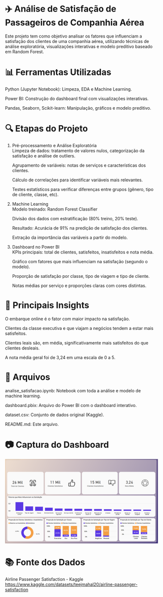 # ✈️ Análise de Satisfação de Passageiros de Companhia Aérea  
Este projeto tem como objetivo analisar os fatores que influenciam a satisfação dos clientes de uma companhia aérea, utilizando técnicas de análise exploratória, visualizações interativas e modelo preditivo baseado em Random Forest.  

# 📊 Ferramentas Utilizadas  
Python (Jupyter Notebook): Limpeza, EDA e Machine Learning.  

Power BI: Construção do dashboard final com visualizações interativas.  

Pandas, Seaborn, Scikit-learn: Manipulação, gráficos e modelo preditivo.  

# 🔍 Etapas do Projeto  
1. Pré-processamento e Análise Exploratória  
  Limpeza de dados: tratamento de valores nulos, categorização da satisfação e análise de outliers.  

   Agrupamento de variáveis: notas de serviços e características dos clientes.  

   Cálculo de correlações para identificar variáveis mais relevantes.  

   Testes estatísticos para verificar diferenças entre grupos (gênero, tipo de cliente, classe, etc).  

2. Machine Learning  
  Modelo treinado: Random Forest Classifier  

    Divisão dos dados com estratificação (80% treino, 20% teste).  

    Resultado: Acurácia de 91% na predição de satisfação dos clientes.  

    Extração da importância das variáveis a partir do modelo.  

3. Dashboard no Power BI  
  KPIs principais: total de clientes, satisfeitos, insatisfeitos e nota média.  

    Gráfico com fatores que mais influenciam na satisfação (segundo o modelo).  

    Proporção de satisfação por classe, tipo de viagem e tipo de cliente.  

    Notas médias por serviço e proporções claras com cores distintas.  

# 📌 Principais Insights  
O embarque online é o fator com maior impacto na satisfação.  

Clientes da classe executiva e que viajam a negócios tendem a estar mais satisfeitos.  

Clientes leais são, em média, significativamente mais satisfeitos do que clientes desleais.  

A nota média geral foi de 3,24 em uma escala de 0 a 5.  

# 📁 Arquivos  
analise_satisfacao.ipynb: Notebook com toda a análise e modelo de machine learning.  

dashboard.pbix: Arquivo do Power BI com o dashboard interativo.  

dataset.csv: Conjunto de dados original (Kaggle).  

README.md: Este arquivo.  

# 📷 Captura do Dashboard  
![Dashboard](dashboard/dashboard_foto.png)
# 📚 Fonte dos Dados  
Airline Passenger Satisfaction - Kaggle  
https://www.kaggle.com/datasets/teejmahal20/airline-passenger-satisfaction
